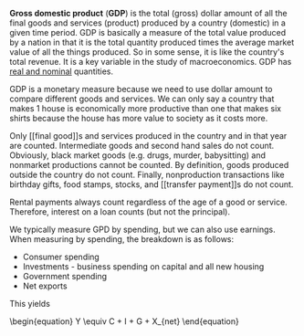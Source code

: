 **Gross domestic product** (**GDP**) is the total (gross) dollar amount of all the final goods and services (product) produced by a country (domestic) in a given time period. GDP is basically a measure of the total value produced by a nation in that it is the total quantity produced times the average market value of all the things produced. So in some sense, it is like the country's total revenue. It is a key variable in the study of macroeconomics. GDP has [real and nominal](./Real-versus-nominal-value) quantities.

GDP is a monetary measure because we need to use dollar amount to compare different goods and services. We can only say a country that makes 1 house is economically more productive than one that makes six shirts because the house has more value to society as it costs more.

Only [[final good]]s and services produced in the country and in that year are counted. Intermediate goods and second hand sales do not count. Obviously, black market goods (e.g. drugs, murder, babysitting) and nonmarket productions cannot be counted. By definition, goods produced outside the country do not count. Finally, nonproduction transactions like birthday gifts, food stamps, stocks, and [[transfer payment]]s do not count.


Rental payments always count regardless of the age of a good or service. Therefore, interest on a loan counts (but not the principal).

We typically measure GPD by spending, but we can also use earnings. When measuring by spending, the breakdown is as follows:

- Consumer spending
- Investments - business spending on capital and all new housing
- Government spending
- Net exports

This yields

\begin{equation}
Y \equiv C + I + G + X_{net}
\end{equation}

